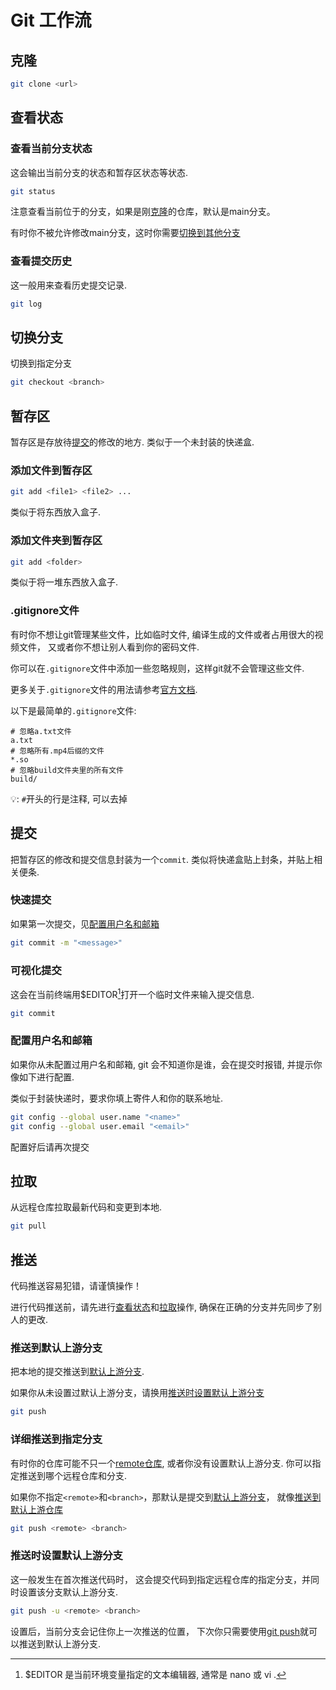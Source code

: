 # Git 工作流

## **克隆**
```sh
git clone <url>
```

## **查看状态**

### 查看当前分支状态
这会输出当前分支的状态和暂存区状态等状态.
```sh
git status
```
注意查看当前位于的分支，如果是刚[克隆](#克隆)的仓库，默认是main分支。

有时你不被允许修改main分支，这时你需要[切换到其他分支](#切换分支)

### 查看提交历史
这一般用来查看历史提交记录.
```sh
git log
```

## **切换分支**
切换到指定分支
```sh
git checkout <branch>
```

## **暂存区**
暂存区是存放待[提交](#提交)的修改的地方.
类似于一个未封装的快递盒.

### 添加文件到暂存区
```sh
git add <file1> <file2> ...
```
类似于将东西放入盒子.

### 添加文件夹到暂存区
```sh
git add <folder>
```
类似于将一堆东西放入盒子.

### .gitignore文件
有时你不想让git管理某些文件，比如临时文件, 编译生成的文件或者占用很大的视频文件，
又或者你不想让别人看到你的密码文件.

你可以在`.gitignore`文件中添加一些忽略规则，这样git就不会管理这些文件.

更多关于`.gitignore`文件的用法请参考[官方文档](https://git-scm.com/docs/gitignore).

以下是最简单的`.gitignore`文件:
```text
# 忽略a.txt文件
a.txt
# 忽略所有.mp4后缀的文件
*.so
# 忽略build文件夹里的所有文件
build/
```
💡: `#`开头的行是注释, 可以去掉

## **提交**
把暂存区的修改和提交信息封装为一个`commit`.
类似将快递盒贴上封条，并贴上相关便条.

### 快速提交
如果第一次提交，见[配置用户名和邮箱](#配置用户名和邮箱)
```sh
git commit -m "<message>"
```

### 可视化提交
这会在当前终端用$EDITOR[^editor]打开一个临时文件来输入提交信息.

[^editor]: $EDITOR 是当前环境变量指定的文本编辑器, 通常是 nano 或 vi .

```sh
git commit
```

### 配置用户名和邮箱
如果你从未配置过用户名和邮箱,
git 会不知道你是谁，会在提交时报错,
并提示你像如下进行配置.

类似于封装快递时，要求你填上寄件人和你的联系地址.
```sh
git config --global user.name "<name>"
git config --global user.email "<email>"
```
配置好后请再次提交

## **拉取**
从远程仓库拉取最新代码和变更到本地.
```sh
git pull
```

## **推送**
<div class="warning">
代码推送容易犯错，请谨慎操作！
</div>

进行代码推送前，请先进行[查看状态](#查看状态)和[拉取](#拉取)操作,
确保在正确的分支并先同步了别人的更改.

### 推送到默认上游分支
把本地的提交推送到[默认上游分支](branch.md#默认上游分支).


如果你从未设置过默认上游分支，请换用[推送时设置默认上游分支](#推送时设置默认上游分支)
```sh
git push
```

### 详细推送到指定分支
有时你的仓库可能不只一个[remote仓库](branch.md#remote仓库), 或者你没有设置默认上游分支.
你可以指定推送到哪个远程仓库和分支.

如果你不指定`<remote>`和`<branch>`，那默认是提交到[默认上游分支](branch.md#默认上游分支)，
就像[推送到默认上游仓库](#推送到默认上游仓库)
```sh
git push <remote> <branch>
```

### 推送时设置默认上游分支
这一般发生在首次推送代码时，
这会提交代码到指定远程仓库的指定分支，并同时设置该分支默认上游分支.
```sh
git push -u <remote> <branch>
```
设置后，当前分支会记住你上一次推送的位置，
下次你只需要使用[git push](#推送到默认上游分支)就可以推送到默认上游分支.
